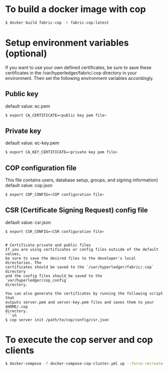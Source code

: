 # To build a docker image with cop
```sh
$ docker build fabric-cop -t fabric-cop:latest
```

# Setup environment variables (optional)
If you want to use your own defined certificates, be sure to save these
certificates in the /var/hyperledger/fabric/.cop directory in your environment.
Then set the following environment variables accordingly.

## Public key
default value: ec.pem
```sh
$ export CA_CERTIFICATE=<public key pem file>
```
## Private key
default value: ec-key.pem
```sh
$ export CA_KEY_CERTIFICATE=<private key pem file>
```
## COP configuration file
This file contains users, database setup, groups, and signing information)
default value: cop.json
```sh
$ export COP_CONFIG=<COP configuration file>
```
## CSR (Certificate Signing Request) config file
default value: csr.json
```sh
$ export CSR_CONFIG=<CSR configuration file>
```
```

# Certificate private and public files
If you are using certificates or config files outside of the default values,
be sure to save the desired files to the developer's local directories. The
certificates should be saved to the `/var/hyperledger/fabric/.cop` directory
and the config files should be saved to the `var/hyperledger/cop_config`
directory.

You can also generate the certificates by running the following script that
outputs server.pem and server-key.pem files and saves them to your $HOME/.cop
directory.
```sh
$ cop server init /path/to/cop/config/csr.json
```

# To execute the cop server and cop clients
```sh
$ docker-compose -f docker-compose-cop-cluster.yml up --force-recreate -d
```

